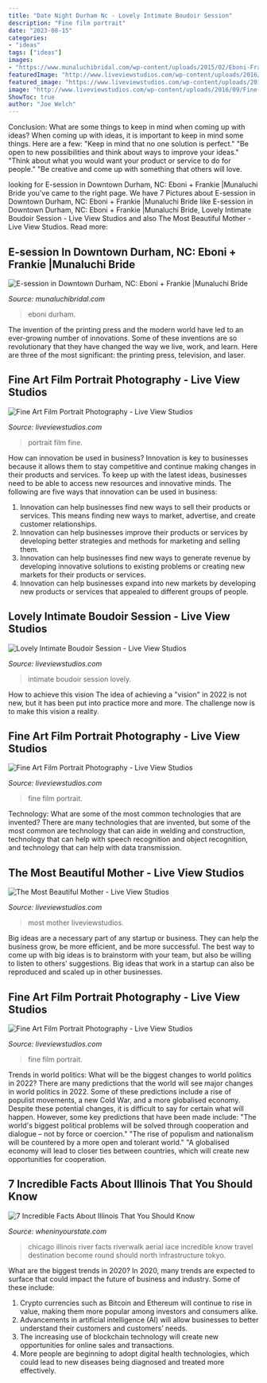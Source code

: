 ```yaml
---
title: "Date Night Durham Nc - Lovely Intimate Boudoir Session"
description: "Fine film portrait"
date: "2023-08-15"
categories:
- "ideas"
tags: ["ideas"]
images:
- "https://www.munaluchibridal.com/wp-content/uploads/2015/02/Eboni-Frankie-CreativeSilence-178.jpg"
featuredImage: "http://www.liveviewstudios.com/wp-content/uploads/2016/09/Fine-Art-Film-Portrait-Photography_0016.jpg"
featured_image: "https://www.liveviewstudios.com/wp-content/uploads/2014/03/raleigh-nc-maternity-photography_0024.jpg"
image: "http://www.liveviewstudios.com/wp-content/uploads/2016/09/Fine-Art-Film-Portrait-Photography_0016.jpg"
ShowToc: true
author: "Joe Welch"
---
```



Conclusion: What are some things to keep in mind when coming up with ideas?
When coming up with ideas, it is important to keep in mind some things. Here are a few:
"Keep in mind that no one solution is perfect."
"Be open to new possibilities and think about ways to improve your ideas."
"Think about what you would want your product or service to do for people."
"Be creative and come up with something that others will love.

	

		
looking for E-session in Downtown Durham, NC: Eboni + Frankie |Munaluchi Bride you've came to the right page. We have 7 Pictures about E-session in Downtown Durham, NC: Eboni + Frankie |Munaluchi Bride like E-session in Downtown Durham, NC: Eboni + Frankie |Munaluchi Bride, Lovely Intimate Boudoir Session - Live View Studios and also The Most Beautiful Mother - Live View Studios. Read more:
		
    
## E-session In Downtown Durham, NC: Eboni + Frankie |Munaluchi Bride

<img loading=lazy src="https://www.munaluchibridal.com/wp-content/uploads/2015/02/Eboni-Frankie-CreativeSilence-178.jpg" onerror="this.onerror=null;this.src='https://tse3.mm.bing.net/th?id=OIP.Q4NF3Is9_3iGkWRsMQaUwgHaLH&amp;pid=15.1';" alt="E-session in Downtown Durham, NC: Eboni + Frankie |Munaluchi Bride">

_Source: munaluchibridal.com_

>eboni durham. 

	

The invention of the printing press and the modern world have led to an ever-growing number of innovations. Some of these inventions are so revolutionary that they have changed the way we live, work, and learn. Here are three of the most significant: the printing press, television, and laser.

    
## Fine Art Film Portrait Photography - Live View Studios

<img loading=lazy src="https://www.liveviewstudios.com/wp-content/uploads/2016/09/Fine-Art-Film-Portrait-Photography_0006.jpg" onerror="this.onerror=null;this.src='https://tse3.mm.bing.net/th?id=OIP.3HZ18h0PuH7bAuvTSmicSQHaJ3&amp;pid=15.1';" alt="Fine Art Film Portrait Photography - Live View Studios">

_Source: liveviewstudios.com_

>portrait film fine. 

	

How can innovation be used in business?
Innovation is key to businesses because it allows them to stay competitive and continue making changes in their products and services. To keep up with the latest ideas, businesses need to be able to access new resources and innovative minds. The following are five ways that innovation can be used in business: 
1. Innovation can help businesses find new ways to sell their products or services. This means finding new ways to market, advertise, and create customer relationships. 
2. Innovation can help businesses improve their products or services by developing better strategies and methods for marketing and selling them. 
3. Innovation can help businesses find new ways to generate revenue by developing innovative solutions to existing problems or creating new markets for their products or services. 
4. Innovation can help businesses expand into new markets by developing new products or services that appealed to different groups of people. 

    
## Lovely Intimate Boudoir Session - Live View Studios

<img loading=lazy src="https://www.liveviewstudios.com/wp-content/uploads/2017/07/Intimate-Boudoir-Session_0017.jpg" onerror="this.onerror=null;this.src='https://tse4.mm.bing.net/th?id=OIP.QuDkaXlFl5YjgGLfDyg9sQHaJ4&amp;pid=15.1';" alt="Lovely Intimate Boudoir Session - Live View Studios">

_Source: liveviewstudios.com_

>intimate boudoir session lovely. 

	

How to achieve this vision
The idea of achieving a "vision" in 2022 is not new, but it has been put into practice more and more. The challenge now is to make this vision a reality.

    
## Fine Art Film Portrait Photography - Live View Studios

<img loading=lazy src="https://www.liveviewstudios.com/wp-content/uploads/2016/09/Fine-Art-Film-Portrait-Photography_0031.jpg" onerror="this.onerror=null;this.src='https://tse1.mm.bing.net/th?id=OIP.nlakilsMTCKi2OeR7FoZ4wHaJ3&amp;pid=15.1';" alt="Fine Art Film Portrait Photography - Live View Studios">

_Source: liveviewstudios.com_

>fine film portrait. 

	

Technology: What are some of the most common technologies that are invented?
There are many technologies that are invented, but some of the most common are technology that can aide in welding and construction, technology that can help with speech recognition and object recognition, and technology that can help with data transmission.

    
## The Most Beautiful Mother - Live View Studios

<img loading=lazy src="https://www.liveviewstudios.com/wp-content/uploads/2014/03/raleigh-nc-maternity-photography_0024.jpg" onerror="this.onerror=null;this.src='https://tse2.mm.bing.net/th?id=OIP.HO5YweWUgcvqY5Z13py_8AHaFf&amp;pid=15.1';" alt="The Most Beautiful Mother - Live View Studios">

_Source: liveviewstudios.com_

>most mother liveviewstudios. 

	

Big ideas are a necessary part of any startup or business. They can help the business grow, be more efficient, and be more successful. The best way to come up with big ideas is to brainstorm with your team, but also be willing to listen to others’ suggestions. Big ideas that work in a startup can also be reproduced and scaled up in other businesses.

    
## Fine Art Film Portrait Photography - Live View Studios

<img loading=lazy src="http://www.liveviewstudios.com/wp-content/uploads/2016/09/Fine-Art-Film-Portrait-Photography_0016.jpg" onerror="this.onerror=null;this.src='https://tse4.mm.bing.net/th?id=OIP.ckUx7faRGRIMGQjwCHwv0gHaJ3&amp;pid=15.1';" alt="Fine Art Film Portrait Photography - Live View Studios">

_Source: liveviewstudios.com_

>fine film portrait. 

	

Trends in world politics: What will be the biggest changes to world politics in 2022?
There are many predictions that the world will see major changes in world politics in 2022. Some of these predictions include a rise of populist movements, a new Cold War, and a more globalised economy. Despite these potential changes, it is difficult to say for certain what will happen. However, some key predictions that have been made include: 
"The world's biggest political problems will be solved through cooperation and dialogue – not by force or coercion."
"The rise of populism and nationalism will be countered by a more open and tolerant world."
"A globalised economy will lead to closer ties between countries, which will create new opportunities for cooperation.

    
## 7 Incredible Facts About Illinois That You Should Know

<img loading=lazy src="https://wheninyourstate.com/wp-content/uploads/2016/08/Chicago_River_6.jpg" onerror="this.onerror=null;this.src='https://tse4.mm.bing.net/th?id=OIP.MA1GA4kRapEzM3pIDB4YoQHaEK&amp;pid=15.1';" alt="7 Incredible Facts About Illinois That You Should Know">

_Source: wheninyourstate.com_

>chicago illinois river facts riverwalk aerial iace incredible know travel destination become round should north infrastructure tokyo. 

	

What are the biggest trends in 2020?
In 2020, many trends are expected to surface that could impact the future of business and industry. Some of these include:
1. Crypto currencies such as Bitcoin and Ethereum will continue to rise in value, making them more popular among investors and consumers alike.
2. Advancements in artificial intelligence (AI) will allow businesses to better understand their customers and customers’ needs.
3. The increasing use of blockchain technology will create new opportunities for online sales and transactions. 
4. More people are beginning to adopt digital health technologies, which could lead to new diseases being diagnosed and treated more effectively.

